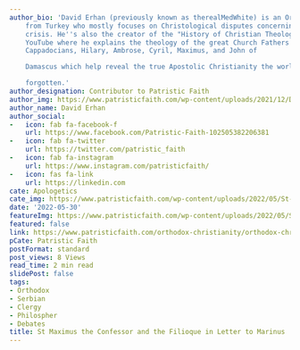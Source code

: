 ```yaml
---
author_bio: 'David Erhan (previously known as therealMedWhite) is an Orthodox convert
    from Turkey who mostly focuses on Christological disputes concerning the Monophysite
    crisis. He''s also the creator of the "History of Christian Theology" series on
    YouTube where he explains the theology of the great Church Fathers such as the
    Cappadocians, Hilary, Ambrose, Cyril, Maximus, and John of

    Damascus which help reveal the true Apostolic Christianity the world has

    forgotten.'
author_designation: Contributor to Patristic Faith
author_img: https://www.patristicfaith.com/wp-content/uploads/2021/12/David20Erhan20headshot-150x150.webp
author_name: David Erhan
author_social:
-   icon: fab fa-facebook-f
    url: https://www.facebook.com/Patristic-Faith-102505382206381
-   icon: fab fa-twitter
    url: https://twitter.com/patristic_faith
-   icon: fab fa-instagram
    url: https://www.instagram.com/patristicfaith/
-   icon: fas fa-link
    url: https://linkedin.com
cate: Apologetics
cate_img: https://www.patristicfaith.com/wp-content/uploads/2022/05/St-Maximus-the-Confessor-and-the-Filioque-in-Letter-to-Marinus.png
date: '2022-05-30'
featureImg: https://www.patristicfaith.com/wp-content/uploads/2022/05/St-Maximus-the-Confessor-and-the-Filioque-in-Letter-to-Marinus.png
featured: false
link: https://www.patristicfaith.com/orthodox-christianity/orthodox-christian-apologetics/st-maximus-the-confessor-and-the-filioque-in-letter-to-marinus/
pCate: Patristic Faith
postFormat: standard
post_views: 8 Views
read_time: 2 min read
slidePost: false
tags:
- Orthodox
- Serbian
- Clergy
- Philospher
- Debates
title: St Maximus the Confessor and the Filioque in Letter to Marinus
---
```

